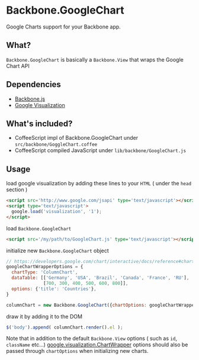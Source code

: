 Backbone.GoogleChart
====================

Google Charts support for your Backbone app.

## What?
`Backbone.GoogleChart` is basically a `Backbone.View` that wraps the Google Chart API

## Dependencies
- [Backbone.js](http://backbonejs.org/)
- [Google Visualization](https://developers.google.com/chart/)

## What's included?
- CoffeeScript impl of Backbone.GoogleChart under `src/backbone/GoggleChart.coffee`
- CoffeeScript compiled JavaScript under `lib/backbone/GoogleChart.js`

## Usage
load google visualization by adding these lines to your `HTML` ( under the `head` section )
```html
<script src='http://www.google.com/jsapi' type='text/javascript'></script>
<script type='text/javascript'>
  google.load('visualization', '1');
</script>
```
load `Backbone.GoogleChart`

```html
<script src='/my/path/to/GoogleChart.js' type='text/javascript'></script>
```

initialize new `Backbone.GoogleChart` object
```javascript
// https://developers.google.com/chart/interactive/docs/reference#chartwrapperobject
googleChartWrapperOptions = {
  chartType: 'ColumnChart',
  dataTable: [['Germany', 'USA', 'Brazil', 'Canada', 'France', 'RU'],
              [700, 300, 400, 500, 600, 800]],
  options: {'title': 'Countries'},
}

columnChart = new Backbone.GoogleChart({chartOptions: googleChartWrapperOptions});
```

draw it by adding it to the DOM
```javascript
$('body').append( columnChart.render().el );
```

Note that in addition to the default `Backbone.View` options ( such as `id`, `className` etc...) [google.visualization.ChartWrapper](https://developers.google.com/chart/interactive/docs/reference#chartwrapperobject) options should also be passed through `chartOptions` when initializing new charts.